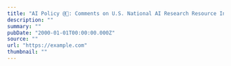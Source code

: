 ```yaml
---
title: "AI Policy @🤗: Comments on U.S. National AI Research Resource Interim Report"
description: ""
summary: ""
pubDate: "2000-01-01T00:00:00.000Z"
source: ""
url: "https://example.com"
thumbnail: ""
---
```



